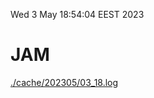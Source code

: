 Wed  3 May 18:54:04 EEST 2023
# JAM
<a href='./cache/202305/03_18.log'>./cache/202305/03_18.log</a>
